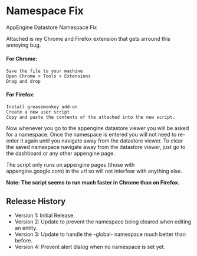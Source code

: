 Namespace Fix
=============

AppEngine Datastore Namespace Fix

Attached is my Chrome and Firefox extension that gets arround this annoying bug.

#### For Chrome:
    Save the file to your machine
    Open Chrome > Tools > Extensions
    Drag and drop

#### For Firefox:
    Install greasemonkey add-on
    Create a new user script
    Copy and paste the contents of the attached into the new script.
   
Now whenever you go to the appengine datastore viewer you will be asked for a namespace. Once the namespace is entered you will not need to re-enter it again until you navigate away from the datastore viewer.
To clear the saved namespace navigate away from the datastore viewer, just go to the dashboard or any other appengine page.

The script only runs on appengine pages (those with appengine.google.com) in the url so will not interfear with anything else.

**Note: The script seems to run much faster in Chrome than on Firefox.**


Release History
--------------------
* Version 1: Initial Release.
* Version 2: Update to prevent the namespace being cleared when editing an entity.
* Version 3: Update to handle the -global- namespace much better than before.
* Version 4: Prevent alert dialog when no namespace is set yet.
